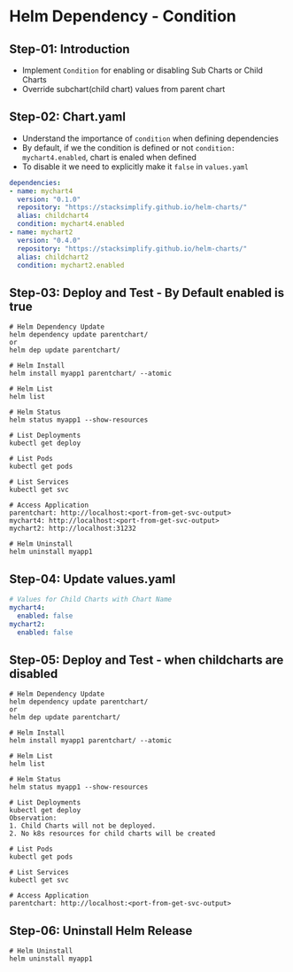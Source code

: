 # Helm Dependency - Condition




## Step-01: Introduction
- Implement `Condition` for enabling or disabling Sub Charts or Child Charts
- Override subchart(child chart) values from parent chart




## Step-02: Chart.yaml
- Understand the importance of `condition` when defining dependencies
- By default, if we the condition is defined or not `condition: mychart4.enabled`, chart is enaled when defined
- To disable it we need to explicitly make it `false` in `values.yaml`
```yaml
dependencies:
- name: mychart4
  version: "0.1.0"
  repository: "https://stacksimplify.github.io/helm-charts/"
  alias: childchart4
  condition: mychart4.enabled
- name: mychart2
  version: "0.4.0"
  repository: "https://stacksimplify.github.io/helm-charts/"
  alias: childchart2
  condition: mychart2.enabled
```

## Step-03: Deploy and Test - By Default enabled is true
```t
# Helm Dependency Update
helm dependency update parentchart/
or
helm dep update parentchart/

# Helm Install
helm install myapp1 parentchart/ --atomic

# Helm List
helm list

# Helm Status
helm status myapp1 --show-resources

# List Deployments
kubectl get deploy

# List Pods
kubectl get pods

# List Services
kubectl get svc

# Access Application
parentchart: http://localhost:<port-from-get-svc-output>
mychart4: http://localhost:<port-from-get-svc-output>
mychart2: http://localhost:31232

# Helm Uninstall
helm uninstall myapp1
```

## Step-04: Update values.yaml
```yaml
# Values for Child Charts with Chart Name
mychart4:
  enabled: false
mychart2:
  enabled: false  
```


## Step-05: Deploy and Test - when childcharts are disabled
```t
# Helm Dependency Update
helm dependency update parentchart/
or
helm dep update parentchart/

# Helm Install
helm install myapp1 parentchart/ --atomic

# Helm List
helm list

# Helm Status
helm status myapp1 --show-resources

# List Deployments
kubectl get deploy
Observation:
1. Child Charts will not be deployed.
2. No k8s resources for child charts will be created

# List Pods
kubectl get pods

# List Services
kubectl get svc

# Access Application
parentchart: http://localhost:<port-from-get-svc-output>
```

## Step-06: Uninstall Helm Release
```t
# Helm Uninstall
helm uninstall myapp1
```